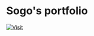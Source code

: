 # Sogo's portfolio

[![Visit](https://img.shields.io/badge/Visit_Here-Click_Now!-0066CC?style=for-the-badge&logo=rocket&logoColor=white)](https://medamawa.github.io/portfolio)